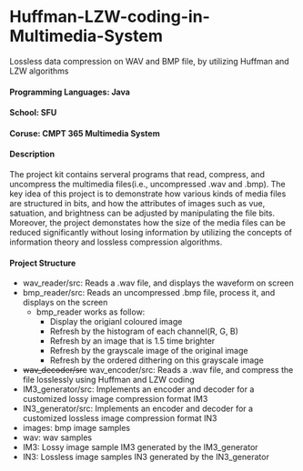 # Huffman-LZW-coding-in-Multimedia-System
Lossless data compression on WAV and BMP file, by utilizing Huffman and LZW algorithms
#### Programming Languages: Java
#### School: SFU
#### Coruse: CMPT 365 Multimedia System 
#### Description
The project kit contains serveral programs that read, compress, and uncompress the multimedia files(i.e., uncompressed .wav and .bmp). The key idea of this project is to demonstrate how various kinds of media files are structured in bits, and how the attributes of images such as vue, satuation, and brightness can be adjusted by manipulating the file bits. Moreover, the project demonstates how the size of the media files can be reduced significantly without losing information by utilizing the concepts of information theory and lossless compression algorithms. 
#### Project Structure
- wav_reader/src: Reads a .wav file, and displays the waveform on screen
- bmp_reader/src: Reads an uncompressed .bmp file, process it, and displays on the screen
  - bmp_reader works as follow:
    - Display the origianl coloured image
    - Refresh by the histogram of each channel(R, G, B)
    - Refresh by an image that is 1.5 time brighter
    - Refresh by the grayscale image of the original image
    - Refresh by the ordered dithering on this grayscale image
- ~~wav_decoder/src~~ wav_encoder/src: Reads a .wav file, and compress the file losslessly using Huffman and LZW coding
- IM3_generator/src: Implements an encoder and decoder for a customized lossy image compression format IM3
- IN3_generator/src: Implements an encoder and decoder for a customized lossless image compression format IN3
- images: bmp image samples
- wav: wav samples
- IM3: Lossy image sample IM3 generated by the IM3_generator
- IN3: Lossless image samples IN3 generated by the IN3_generator
